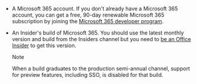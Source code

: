 * A Microsoft 365 account. If you don't already have a Microsoft 365 account, you can get a free, 90-day renewable Microsoft 365 subscription by joining the [Microsoft 365 developer program](https://developer.microsoft.com/office/dev-program). 

* An Insider's build of Microsoft 365. You should use the latest monthly version and build from the Insiders channel but you need to [be an Office Insider](https://insider.office.com) to get this version.

    > [!NOTE]
    > When a build graduates to the production semi-annual channel, support for preview features, including SSO, is disabled for that build.
